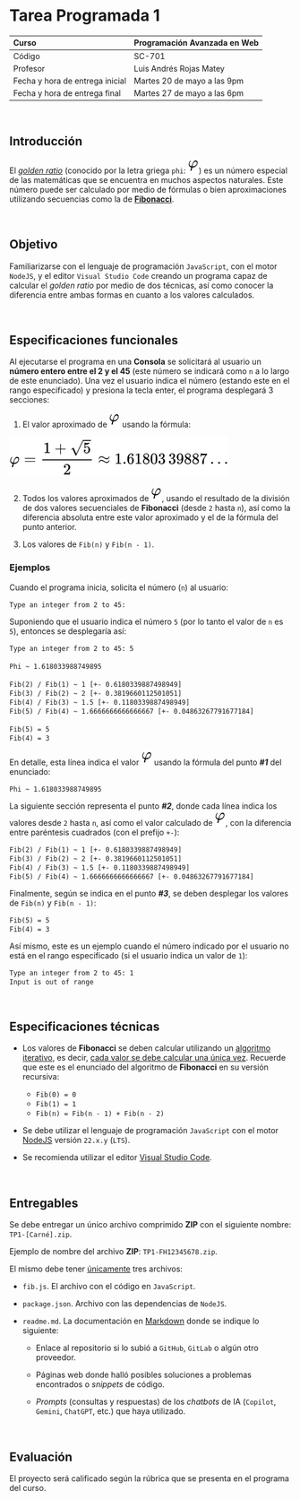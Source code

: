 # Tarea Programada 1

| Curso                           | Programación Avanzada en Web |
| :------------------------------ | :--------------------------- |
| Código                          | SC-701                       |
| Profesor                        | Luis Andrés Rojas Matey      |
| Fecha y hora de entrega inicial | Martes 20 de mayo a las 9pm  |
| Fecha y hora de entrega final   | Martes 27 de mayo a las 6pm  |

<br />

## Introducción

El [_golden ratio_](https://en.wikipedia.org/wiki/Golden_ratio) (conocido por la letra griega `phi`: ![phi](phi.svg)) es un número especial de las matemáticas que se encuentra en muchos aspectos naturales. Este número puede ser calculado por medio de fórmulas o bien aproximaciones utilizando secuencias como la de [**Fibonacci**](https://en.wikipedia.org/wiki/Fibonacci_sequence).

<br />

## Objetivo

Familiarizarse con el lenguaje de programación `JavaScript`, con el motor `NodeJS`, y el editor `Visual Studio Code` creando un programa capaz de calcular el _golden ratio_ por medio de dos técnicas, así como conocer la diferencia entre ambas formas en cuanto a los valores calculados.

<br />

## Especificaciones funcionales

Al ejecutarse el programa en una **Consola** se solicitará al usuario un **número entero entre el 2 y el 45** (este número se indicará como `n` a lo largo de este enunciado). Una vez el usuario indica el número (estando este en el rango especificado) y presiona la tecla enter, el programa desplegará 3 secciones:

1. El valor aproximado de ![phi](phi.svg) usando la fórmula:

![Fórmula](formula.svg)

2. Todos los valores aproximados de ![phi](phi.svg), usando el resultado de la división de dos valores secuenciales de **Fibonacci** (desde `2` hasta `n`), así como la diferencia absoluta entre este valor aproximado y el de la fórmula del punto anterior.

3. Los valores de `Fib(n)` y `Fib(n - 1)`.

### Ejemplos

Cuando el programa inicia, solicita el número (`n`) al usuario:

```
Type an integer from 2 to 45:
```

Suponiendo que el usuario indica el número `5` (por lo tanto el valor de `n` es `5`), entonces se desplegaría así:

```
Type an integer from 2 to 45: 5

Phi ~ 1.618033988749895

Fib(2) / Fib(1) ~ 1 [+- 0.6180339887498949]
Fib(3) / Fib(2) ~ 2 [+- 0.3819660112501051]
Fib(4) / Fib(3) ~ 1.5 [+- 0.1180339887498949]
Fib(5) / Fib(4) ~ 1.6666666666666667 [+- 0.04863267791677184]

Fib(5) = 5
Fib(4) = 3
```

En detalle, esta línea indica el valor ![phi](phi.svg) usando la fórmula del punto **_#1_** del enunciado:

```
Phi ~ 1.618033988749895
```

La siguiente sección representa el punto **_#2_**, donde cada línea indica los valores desde `2` hasta `n`, así como el valor calculado de ![phi](phi.svg), con la diferencia entre paréntesis cuadrados (con el prefijo `+-`):

```
Fib(2) / Fib(1) ~ 1 [+- 0.6180339887498949]
Fib(3) / Fib(2) ~ 2 [+- 0.3819660112501051]
Fib(4) / Fib(3) ~ 1.5 [+- 0.1180339887498949]
Fib(5) / Fib(4) ~ 1.6666666666666667 [+- 0.04863267791677184]
```

Finalmente, según se indica en el punto **_#3_**, se deben desplegar los valores de `Fib(n)` y `Fib(n - 1)`:

```
Fib(5) = 5
Fib(4) = 3
```

Así mismo, este es un ejemplo cuando el número indicado por el usuario no está en el rango especificado (si el usuario indica un valor de `1`):

```
Type an integer from 2 to 45: 1
Input is out of range
```

<br />

## Especificaciones técnicas

- Los valores de **Fibonacci** se deben calcular utilizando un <ins>algoritmo iterativo</ins>, es decir, <ins>cada valor se debe calcular una única vez</ins>. Recuerde que este es el enunciado del algoritmo de **Fibonacci** en su versión recursiva:

  - `Fib(0) = 0`
  - `Fib(1) = 1`
  - `Fib(n) = Fib(n - 1) + Fib(n - 2)`

- Se debe utilizar el lenguaje de programación `JavaScript` con el motor [NodeJS](https://nodejs.org) versión `22.x.y` (`LTS`).

- Se recomienda utilizar el editor [Visual Studio Code](https://code.visualstudio.com).

<br />

## Entregables

Se debe entregar un único archivo comprimido **ZIP** con el siguiente nombre: `TP1-[Carné].zip`.

Ejemplo de nombre del archivo **ZIP**: `TP1-FH12345678.zip`.

El mismo debe tener <ins>únicamente</ins> tres archivos:

- `fib.js`. El archivo con el código en `JavaScript`.

- `package.json`. Archivo con las dependencias de `NodeJS`.

- `readme.md`. La documentación en [Markdown](https://www.markdownguide.org) donde se indique lo siguiente:

  - Enlace al repositorio si lo subió a `GitHub`, `GitLab` o algún otro proveedor.

  - Páginas web donde halló posibles soluciones a problemas encontrados o _snippets_ de código.

  - _Prompts_ (consultas y respuestas) de los _chatbots_ de IA (`Copilot`, `Gemini`, `ChatGPT`, etc.) que haya utilizado.

<br />

## Evaluación

El proyecto será calificado según la rúbrica que se presenta en el programa del curso.
